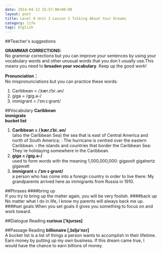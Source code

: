 ```yaml
---
date: 2014-04-12 15:57:00+00:00
layout: post
title: Level 8 Unit 2 Lesson 2 Talking About Your Dreams
category: life
tags: English
---
```


##Teacher's suggestions

 
**GRAMMAR CORRECTIONS:**  
No grammar corrections but you can improve your sentences by using your vocabulary words and other unusual words that you don`t usually use.This means you need to **broaden your vocabulary**. Keep up the good work! 

**Pronunciation：**  
No mispronunciations but you can practice these words:  
1. Caribbean =  /ˌkær.ɪˈbiː.ən/  
2. giga =  /ɡɪɡ.ə-/  
3. immigrant = /ˈɪm·ɪ·ɡrənt/  


##Vocabulary
**Caribbean  
immigrate  
bucket list**  

1. **Caribbean =  /ˌkær.ɪˈbiː.ən/**  
(also the Caribbean Sea) the sea that is east of Central America and north of South America; : The hurricane is centred over the eastern Caribbean. › the islands and countries that border the Caribbean Sea: They`re holidaying somewhere in the Caribbean.
2. **giga =  /ɡɪɡ.ə-/**  
used to form words with the meaning 1,000,000,000: gigavolt gigahertz gigawatt
3. **immigrant = /ˈɪm·ɪ·ɡrənt/**  
a person who has come into a foreign country in order to live there: My grandparents arrived here as immigrants from Russia in 1910.

##Phrases
####bring up  
If you try to bring up the matter again, you will be very foolish.
####back up
No matter what I do in life, I know my parents will always back me up.
####set goals
When you set goals it gives you something to focus on and work toward.

##Dialogue Reading
**curious ['kjʊrɪəs]**

##Passage Reading
**billionaire [,bɪljə'nɛr]**  
A bucket list is a list of things a person wants to accomplish in their lifetime.  
Earn money by putting up my own business.
If this dream came true, I would have the chance to earn billions of money.